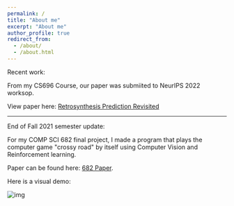 ```yaml
---
permalink: /
title: "About me"
excerpt: "About me"
author_profile: true
redirect_from: 
  - /about/
  - /about.html
---
```


Recent work: 

From my CS696 Course, our paper was submiited to NeurIPS 2022 worksop. 

View paper here: [Retrosynthesis Prediction Revisited](https://research.ibm.com/publications/retrosynthesis-prediction-revisited)

--- 

End of Fall 2021 semester update: 

For my COMP SCI 682 final project, I made a program that plays the computer game "crossy road" by itself using Computer Vision and Reinforcement learning. 

Paper can be found here: [682 Paper](https://github.com/h-tu/course_reports/blob/main/grad_projects/682_Final_Paper.pdf).

Here is a visual demo:

![img](images/showcase.gif)
